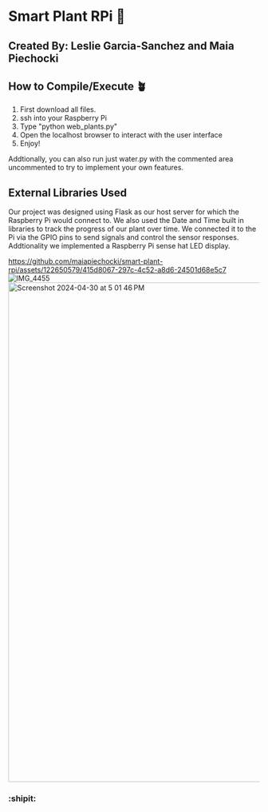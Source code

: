 ﻿# Smart Plant RPi :seedling:

## Created By: Leslie Garcia-Sanchez and Maia Piechocki

## How to Compile/Execute :potted_plant:
1. First download all files.
2. ssh into your Raspberry Pi
3. Type "python web_plants.py"
4. Open the localhost browser to interact with the user interface
5. Enjoy!

Addtionally, you can also run just water.py with the commented area uncommented to try to implement your own features.

## External Libraries Used
Our project was designed using Flask as our host server for which the Raspberry Pi would connect to. We also used the Date and Time built in libraries to track the progress of our plant over time. We connected it to the Pi via the GPIO pins to send signals and control the sensor responses. Addtionality we implemented a Raspberry Pi sense hat LED display.

https://github.com/maiapiechocki/smart-plant-rpi/assets/122650579/415d8067-297c-4c52-a8d6-24501d68e5c7 ![IMG_4455](https://github.com/maiapiechocki/smart-plant-rpi/assets/122650579/5dcc0e1a-4818-4944-a9da-504ee6e53c64) <img width="1000" alt="Screenshot 2024-04-30 at 5 01 46 PM" src="https://github.com/maiapiechocki/smart-plant-rpi/assets/122650579/5628a077-19a4-42c1-bf14-3cae7faab17e">


### :shipit:
